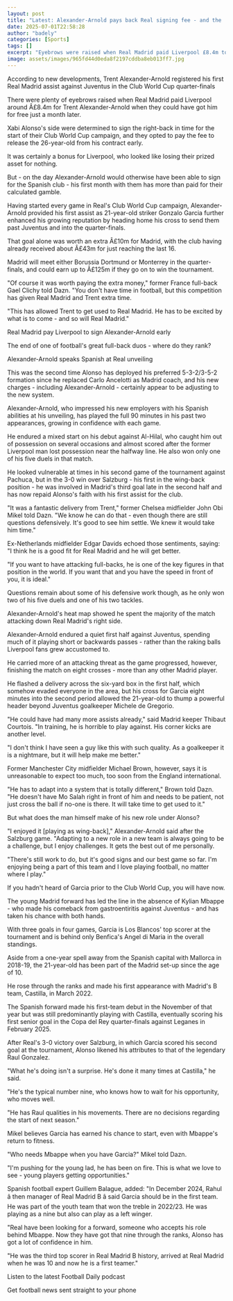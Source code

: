 ```yaml
---
layout: post
title: "Latest: Alexander-Arnold pays back Real signing fee - and the 'latest Raul'"
date: 2025-07-01T22:58:28
author: "badely"
categories: [Sports]
tags: []
excerpt: "Eyebrows were raised when Real Madrid paid Liverpool £8.4m to sign Trent Alexander-Arnold early, but his first month with the Spanish club has repaid "
image: assets/images/965fd44d0eda8f2197cddba8eb013ff7.jpg
---
```


According to new developments, Trent Alexander-Arnold registered his first Real Madrid assist against Juventus in the Club World Cup quarter-finals

There were plenty of eyebrows raised when Real Madrid paid Liverpool around Â£8.4m for Trent Alexander-Arnold when they could have got him for free just a month later.

Xabi Alonso's side were determined to sign the right-back in time for the start of their Club World Cup campaign, and they opted to pay the fee to release the 26-year-old from his contract early.

It was certainly a bonus for Liverpool, who looked like losing their prized asset for nothing.

But - on the day Alexander-Arnold would otherwise have been able to sign for the Spanish club - his first month with them has more than paid for their calculated gamble.

Having started every game in Real's Club World Cup campaign, Alexander-Arnold provided his first assist as 21-year-old striker Gonzalo Garcia further enhanced his growing reputation by heading home his cross to send them past Juventus and into the quarter-finals.

That goal alone was worth an extra Â£10m for Madrid, with the club having already received about Â£43m for just reaching the last 16.

Madrid will meet either Borussia Dortmund or Monterrey in the quarter-finals, and could earn up to Â£125m if they go on to win the tournament.

"Of course it was worth paying the extra money," former France full-back Gael Clichy told Dazn. "You don't have time in football, but this competition has given Real Madrid and Trent extra time.

"This has allowed Trent to get used to Real Madrid. He has to be excited by what is to come - and so will Real Madrid."

Real Madrid pay Liverpool to sign Alexander-Arnold early

The end of one of football's great full-back duos - where do they rank?

Alexander-Arnold speaks Spanish at Real unveiling

This was the second time Alonso has deployed his preferred 5-3-2/3-5-2 formation since he replaced Carlo Ancelotti as Madrid coach, and his new charges - including Alexander-Arnold - certainly appear to be adjusting to the new system.

Alexander-Arnold, who impressed his new employers with his Spanish abilities at his unveiling, has played the full 90 minutes in his past two appearances, growing in confidence with each game.

He endured a mixed start on his debut against Al-Hilal, who caught him out of possession on several occasions and almost scored after the former Liverpool man lost possession near the halfway line. He also won only one of his five duels in that match.

He looked vulnerable at times in his second game of the tournament against Pachuca, but in the 3-0 win over Salzburg - his first in the wing-back position - he was involved in Madrid's third goal late in the second half and has now repaid Alonso's faith with his first assist for the club.

"It was a fantastic delivery from Trent," former Chelsea midfielder John Obi Mikel told Dazn. "We know he can do that - even though there are still questions defensively. It's good to see him settle. We knew it would take him time."

Ex-Netherlands midfielder Edgar Davids echoed those sentiments, saying: "I think he is a good fit for Real Madrid and he will get better.

"If you want to have attacking full-backs, he is one of the key figures in that position in the world. If you want that and you have the speed in front of you, it is ideal."

Questions remain about some of his defensive work though, as he only won two of his five duels and one of his two tackles.

Alexander-Arnold's heat map showed he spent the majority of the match attacking down Real Madrid's right side.

Alexander-Arnold endured a quiet first half against Juventus, spending much of it playing short or backwards passes - rather than the raking balls Liverpool fans grew accustomed to. 

He carried more of an attacking threat as the game progressed, however, finishing the match on eight crosses - more than any other Madrid player.

He flashed a delivery across the six-yard box in the first half, which somehow evaded everyone in the area, but his cross for Garcia eight minutes into the second period allowed the 21-year-old to thump a powerful header beyond Juventus goalkeeper Michele de Gregorio.

"He could have had many more assists already," said Madrid keeper Thibaut Courtois. "In training, he is horrible to play against. His corner kicks are another level.

"I don't think I have seen a guy like this with such quality. As a goalkeeper it is a nightmare, but it will help make me better."

Former Manchester City midfielder Michael Brown, however, says it is unreasonable to expect too much, too soon from the England international.

"He has to adapt into a system that is totally different," Brown told Dazn. "He doesn't have Mo Salah right in front of him and needs to be patient, not just cross the ball if no-one is there. It will take time to get used to it."

But what does the man himself make of his new role under Alonso?

"I enjoyed it [playing as wing-back]," Alexander-Arnold said after the Salzburg game. "Adapting to a new role in a new team is always going to be a challenge, but I enjoy challenges. It gets the best out of me personally.

"There's still work to do, but it's good signs and our best game so far. I'm enjoying being a part of this team and I love playing football, no matter where I play."

If you hadn't heard of Garcia prior to the Club World Cup, you will have now.

The young Madrid forward has led the line in the absence of Kylian Mbappe - who made his comeback from gastroentiritis against Juventus - and has taken his chance with both hands.

With three goals in four games, Garcia is Los Blancos' top scorer at the tournament and is behind only Benfica's Angel di Maria in the overall standings.

Aside from a one-year spell away from the Spanish capital with Mallorca in 2018-19, the 21-year-old has been part of the Madrid set-up since the age of 10.

He rose through the ranks and made his first appearance with Madrid's B team, Castilla, in March 2022.

The Spanish forward made his first-team debut in the November of that year but was still predominantly playing with Castilla, eventually scoring his first senior goal in the Copa del Rey quarter-finals against Leganes in February 2025.

After Real's 3-0 victory over Salzburg, in which Garcia scored his second goal at the tournament, Alonso likened his attributes to that of the legendary Raul Gonzalez.

"What he's doing isn't a surprise. He's done it many times at Castilla," he said.

"He's the typical number nine, who knows how to wait for his opportunity, who moves well.

"He has Raul qualities in his movements. There are no decisions regarding the start of next season."

Mikel believes Garcia has earned his chance to start, even with Mbappe's return to fitness.

"Who needs Mbappe when you have Garcia?" Mikel told Dazn.

"I'm pushing for the young lad, he has been on fire. This is what we love to see - young players getting opportunities."

Spanish football expert Guillem Balague, added: "In December 2024, Rahul â then manager of Real Madrid B â said Garcia should be in the first team. He was part of the youth team that won the treble in 2022/23. He was playing as a nine but also can play as a left winger.

"Real have been looking for a forward, someone who accepts his role behind Mbappe. Now they have got that nine through the ranks, Alonso has got a lot of confidence in him.

"He was the third top scorer in Real Madrid B history, arrived at Real Madrid when he was 10 and now he is a first teamer."

Listen to the latest Football Daily podcast

Get football news sent straight to your phone

